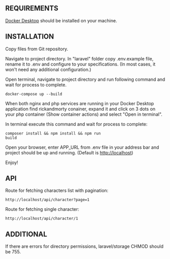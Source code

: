 ## REQUIREMENTS

[Docker Desktop](https://www.docker.com/products/docker-desktop/) should be installed on your machine.

## INSTALLATION

Copy files from Git repository.

Navigate to project directory. In "laravel" folder copy .env.example file, rename it to .env and configure to your specifications. (In most cases, it won't need any additional configuration.)

Open terminal, navigate to project directory and run following command and wait for process to complete.

<code>docker-compose up --build</code>

When both nginx and php services are running in your Docker Desktop application find rickandmorty conainer, expand it and click on 3 dots on your php container (Show container actions) and select "Open in terminal".

In terminal execute this command and wait for process to complete: 

<code>composer install && npm install && npm run build</code>

Open your browser, enter APP_URL from .env file in your address bar and project should be up and running. (Default is [http://localhost](http://localhost))

Enjoy!

## API

Route for fetching characters list with pagination: 

<code>http://localhost/api/character?page=1</code>

Route for fetching single character:

<code>http://localhost/api/character/1</code> 

## ADDITIONAL

If there are errors for directory permissions, laravel/storage CHMOD should be 755.
